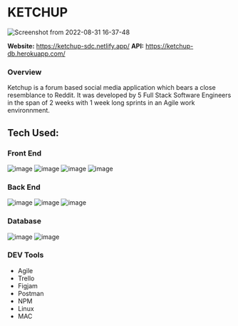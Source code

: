 # KETCHUP

![Screenshot from 2022-08-31 16-37-48](https://user-images.githubusercontent.com/97657126/187790052-9cff7453-f199-4720-a1e7-1a624d5d0319.png)

**Website:** https://ketchup-sdc.netlify.app/
**API:** https://ketchup-db.herokuapp.com/

### Overview

Ketchup is a forum based social media application which bears a close resemblance to Reddit. It was developed by 5 Full Stack Software Engineers in the span of 2 weeks with 1 week long sprints in an Agile work environnment. 

## Tech Used:
### Front End

![image](https://user-images.githubusercontent.com/97657126/187792815-deb909ee-acdf-4304-9200-6025f6c6186e.png) 
![image](https://user-images.githubusercontent.com/97657126/187792951-c8dc3085-358a-46f6-863a-739239a89436.png)
![image](https://user-images.githubusercontent.com/97657126/187793062-bf6e5a7a-566e-4735-bb66-05d89fb04519.png)
![image](https://user-images.githubusercontent.com/97657126/187793122-3ffa407e-6369-41dd-8a57-12334a4f26f8.png)

### Back End

![image](https://user-images.githubusercontent.com/97657126/187794336-38ef45a5-4ef1-4852-b6d8-610d38f58c0a.png)
![image](https://user-images.githubusercontent.com/97657126/187794381-b09456ac-bfcc-469a-9ebf-4dc6bd9d8d11.png)
![image](https://user-images.githubusercontent.com/97657126/187795873-664184e2-81b7-45f1-bbdf-ef43e1aa338d.png)

### Database
![image](https://user-images.githubusercontent.com/97657126/187794564-d12d321c-6a8e-47a0-9e54-b276e7f0ab1e.png)
![image](https://user-images.githubusercontent.com/97657126/187795475-00066a20-1281-4120-92c1-7190f5a45cc3.png)

### DEV Tools
- Agile
- Trello
- Figjam
- Postman
- NPM
- Linux
- MAC
